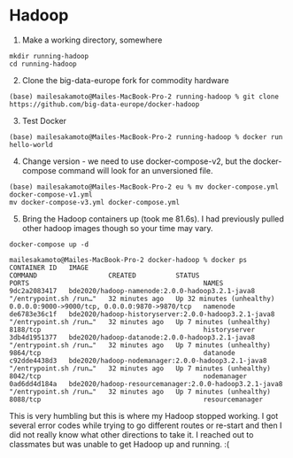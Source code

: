 # Hadoop

1. Make a working directory, somewhere

```
mkdir running-hadoop
cd running-hadoop
```

2. Clone the big-data-europe fork for commodity hardware

```
(base) mailesakamoto@Mailes-MacBook-Pro-2 running-hadoop % git clone https://github.com/big-data-europe/docker-hadoop
```

3. Test Docker 


```
(base) mailesakamoto@Mailes-MacBook-Pro-2 running-hadoop % docker run hello-world
```

4. Change version - we need to use docker-compose-v2, but the docker-compose command will look for an unversioned file.

```
(base) mailesakamoto@Mailes-MacBook-Pro-2 eu % mv docker-compose.yml docker-compose-v1.yml
mv docker-compose-v3.yml docker-compose.yml
```


5. Bring the Hadoop containers up (took me 81.6s). I had previously pulled other hadoop images though so your time may vary.

```
docker-compose up -d
```

```(base)
mailesakamoto@Mailes-MacBook-Pro-2 docker-hadoop % docker ps
CONTAINER ID   IMAGE                                                    COMMAND                  CREATED          STATUS                      PORTS                                            NAMES
9dc2a2083417   bde2020/hadoop-namenode:2.0.0-hadoop3.2.1-java8          "/entrypoint.sh /run…"   32 minutes ago   Up 32 minutes (unhealthy)   0.0.0.0:9000->9000/tcp, 0.0.0.0:9870->9870/tcp   namenode
de6783e36c1f   bde2020/hadoop-historyserver:2.0.0-hadoop3.2.1-java8     "/entrypoint.sh /run…"   32 minutes ago   Up 7 minutes (unhealthy)    8188/tcp                                         historyserver
3db4d1951377   bde2020/hadoop-datanode:2.0.0-hadoop3.2.1-java8          "/entrypoint.sh /run…"   32 minutes ago   Up 7 minutes (unhealthy)    9864/tcp                                         datanode
c92dde4438d3   bde2020/hadoop-nodemanager:2.0.0-hadoop3.2.1-java8       "/entrypoint.sh /run…"   32 minutes ago   Up 7 minutes (unhealthy)    8042/tcp                                         nodemanager
0ad6dd4d184a   bde2020/hadoop-resourcemanager:2.0.0-hadoop3.2.1-java8   "/entrypoint.sh /run…"   32 minutes ago   Up 7 minutes (unhealthy)    8088/tcp                                         resourcemanager
```

This is very humbling but this is where my Hadoop stopped working. I got several error codes while trying to go different routes or re-start and then I did not really know what other directions to take it. I reached out to classmates but was unable to get Hadoop up and running. :( 
